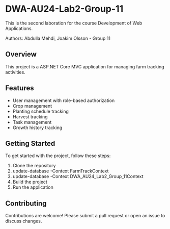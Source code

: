 # DWA-AU24-Lab2-Group-11

This is the second laboration for the course Development of Web Applications. 

Authors: Abdulla Mehdi, Joakim Olsson - Group 11


## Overview

This project is a ASP.NET Core MVC application for managing farm tracking activities.

## Features

- User management with role-based authorization
- Crop management
- Planting schedule tracking
- Harvest tracking
- Task management
- Growth history tracking

## Getting Started

To get started with the project, follow these steps:

1. Clone the repository
2. update-database -Context FarmTrackContext
3. update-database -Context DWA_AU24_Lab2_Group_11Context
4. Build the project
5. Run the application

## Contributing

Contributions are welcome! Please submit a pull request or open an issue to discuss changes.
